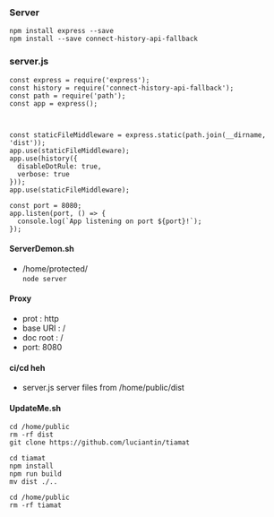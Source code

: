 ### Server

```
npm install express --save
npm install --save connect-history-api-fallback
```

### server.js
```
const express = require('express');
const history = require('connect-history-api-fallback');
const path = require('path');
const app = express();



const staticFileMiddleware = express.static(path.join(__dirname, 'dist'));
app.use(staticFileMiddleware);
app.use(history({
  disableDotRule: true,
  verbose: true
}));
app.use(staticFileMiddleware);

const port = 8080;
app.listen(port, () => {
  console.log(`App listening on port ${port}!`);
});
```


#### ServerDemon.sh
- /home/protected/ <br>
```node server```


#### Proxy
- prot : http
- base URI : /
- doc root : /
- port: 8080

#### ci/cd heh
- server.js server files from /home/public/dist

#### UpdateMe.sh
```
cd /home/public
rm -rf dist
git clone https://github.com/luciantin/tiamat

cd tiamat
npm install
npm run build
mv dist ./..

cd /home/public
rm -rf tiamat

```